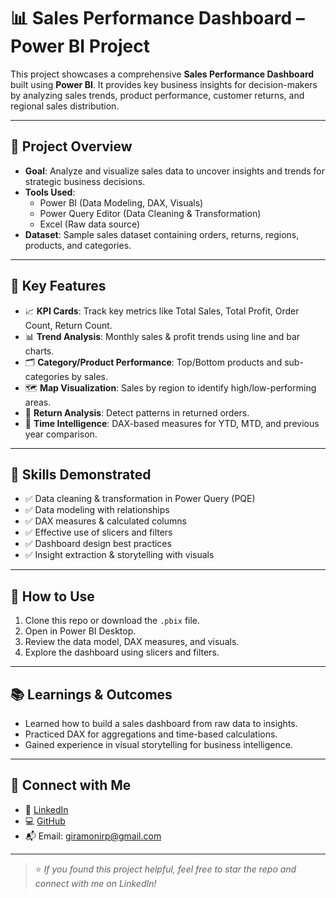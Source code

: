 # 📊 Sales Performance Dashboard – Power BI Project

This project showcases a comprehensive **Sales Performance Dashboard** built using **Power BI**. It provides key business insights for decision-makers by analyzing sales trends, product performance, customer returns, and regional sales distribution.

---

## 🚀 Project Overview

- **Goal**: Analyze and visualize sales data to uncover insights and trends for strategic business decisions.
- **Tools Used**: 
  - Power BI (Data Modeling, DAX, Visuals)
  - Power Query Editor (Data Cleaning & Transformation)
  - Excel (Raw data source)
- **Dataset**: Sample sales dataset containing orders, returns, regions, products, and categories.

---

## 📌 Key Features

- 📈 **KPI Cards**: Track key metrics like Total Sales, Total Profit, Order Count, Return Count.
- 📊 **Trend Analysis**: Monthly sales & profit trends using line and bar charts.
- 🗂️ **Category/Product Performance**: Top/Bottom products and sub-categories by sales.
- 🗺️ **Map Visualization**: Sales by region to identify high/low-performing areas.
- 🔁 **Return Analysis**: Detect patterns in returned orders.
- 📅 **Time Intelligence**: DAX-based measures for YTD, MTD, and previous year comparison.

---

## 🧠 Skills Demonstrated

- ✅ Data cleaning & transformation in Power Query (PQE)
- ✅ Data modeling with relationships
- ✅ DAX measures & calculated columns
- ✅ Effective use of slicers and filters
- ✅ Dashboard design best practices
- ✅ Insight extraction & storytelling with visuals

---

## 📝 How to Use

1. Clone this repo or download the `.pbix` file.
2. Open in Power BI Desktop.
3. Review the data model, DAX measures, and visuals.
4. Explore the dashboard using slicers and filters.

---

## 📚 Learnings & Outcomes

- Learned how to build a sales dashboard from raw data to insights.
- Practiced DAX for aggregations and time-based calculations.
- Gained experience in visual storytelling for business intelligence.

---

## 🔗 Connect with Me

- 💼 [LinkedIn](https://www.linkedin.com/in/giramoni-rajeev-prakash-29072ba6?lipi=urn%3Ali%3Apage%3Ad_flagship3_profile_view_base_contact_details%3BZnoA9%2BXsR3Kpu9C9vHDp8g%3D%3D)
- 💻 [GitHub](https://github.com/Grajeevgithub)
- 📬 Email: giramonirp@gmail.com

---

> ⭐ _If you found this project helpful, feel free to star the repo and connect with me on LinkedIn!_
